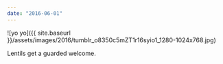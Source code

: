 ```yaml
---
date: "2016-06-01"
---
```


![yo yo]({{ site.baseurl }}/assets/images/2016/tumblr_o8350c5mZT1r16syio1_1280-1024x768.jpg)

Lentils get a guarded welcome.
